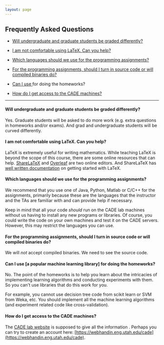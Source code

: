 ```yaml
---
layout: page
---
```


## Frequently Asked Questions


* [Will undergraduate and graduate students be graded differently?](#grad-undergrad)

* [I am not comfortable using LaTeX. Can you help?](#latex)

* [Which languages should we use for the programming assignments?](#which-languages)

* [For the programming assignments, should I turn in source code or will compiled binaries do?](#hw-code-vs-binaries)

* [Can I use <a popular machine learning library> for doing the homeworks?](#hw-ml-libraries)

* [How do I get access to the CADE machines?](#cade-accounts)


----

<a name="grad-undergrad">

#### Will undergraduate and graduate students be graded differently?

Yes. Graduate students will be asked to do more work (e.g. extra
questions in homeworks and/or exams). And grad and undergraduate
students will be curved differently.

<a name="latex">

#### I am not comfortable using LaTeX. Can you help?

LaTeX is extremely useful for writing mathematics. While teaching
LaTeX is beyond the scope of this course, there are some online
resources that can help. [ShareLaTeX](https://www.sharelatex.com/) and
[Overleaf](https://www.overleaf.com/) are two online editors. And
ShareLaTeX has
[well written documentation](https://www.sharelatex.com/learn) on
getting started with LaTeX.

<a name="which-languages">

#### Which languages should we use for the programming assignments?

We recommend that you use one of Java, Python, Matlab or C/C++ for the
assignments, primarily because these are the languages that the
instructor and the TAs are familiar with and can provide help if
necessary. 

Keep in mind that all your code *should* run on the CADE lab machines
without us having to install any new programs or libraries. Of course,
you could write the code on your own machines and test it on the CADE
servers. However, this may restrict the languages you can use.

<a name="hw-code-vs-binaries">

#### For the programming assignments, should I turn in source code or will compiled binaries do?

We will *not* accept compiled binaries. We need to see the source
code.


<a name="hw-ml-libraries">

#### Can I use [a popular machine learning library] for doing the homeworks?
  
No. The point of the homeworks is to help you learn about the
intricacies of implementing learning algorithms and conducting
experiments with them. So you can't use libraries that do this work
for you. 

For example, you cannot use decision tree code from scikit learn or
SVM from Weka, etc. You should implement all the machine learning
algorithms (and experiment related code like cross-validation).

<a name="cade-accounts">

#### How do I get access to the CADE machines?

The [CADE lab website](http://www.cade.utah.edu/) is supposed to give
all the information . Perhaps you can try to create an account here:
[https://webhandin.eng.utah.edu/cade](https://webhandin.eng.utah.edu/cade).

